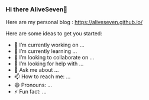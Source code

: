 ### Hi there AliveSeven👋

<!--
**AliveSeven/AliveSeven** is a ✨ _special_ ✨ repository because its `README.md` (this file) appears on your GitHub profile.
<!-- 个人&仓库信息 -->
<!-- <img width="50%" align="right" src="https://github-readme-stats.vercel.app/api?username=AliveSeven&include_all_commits=true&show_icons=true" /> -->

Here are my personal blog : https://aliveseven.github.io/

Here are some ideas to get you started:

- 🔭 I’m currently working on ...
- 🌱 I’m currently learning ...
- 👯 I’m looking to collaborate on ...
- 🤔 I’m looking for help with ...
- 💬 Ask me about ...
- 📫 How to reach me: ...
- 😄 Pronouns: ...
- ⚡ Fun fact: ...


